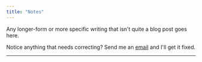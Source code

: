 ```yaml
---
title: "Notes"
---
```

Any longer-form or more specific writing that isn't quite a blog post goes here.

Notice anything that needs correcting? Send me an [email](mailto:me@renodubois.com) and I'll get it fixed.

---